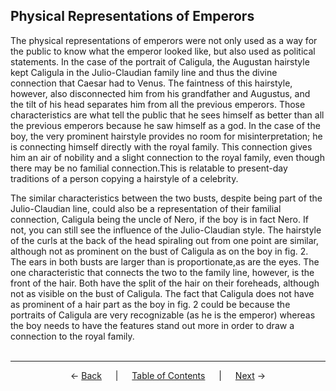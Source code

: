 ## Physical Representations of Emperors

The physical representations of emperors were not only used as a way for the public to know what the emperor looked like, but also used as political statements. In the case of the portrait of Caligula, the Augustan hairstyle kept Caligula in the Julio-Claudian family line and thus the divine connection that Caesar had to Venus. The faintness of this hairstyle, however, also disconnected him from his grandfather and Augustus, and the tilt of his head separates him from all the previous emperors. Those characteristics are what tell the public that he sees himself as better than all the previous emperors because he saw himself as a god. In the case of the boy, the very prominent hairstyle provides no room for misinterpretation; he is connecting himself directly with the royal family. This connection gives him an air of nobility and a slight connection to the royal family, even though there may be no familial connection.This is relatable to present-day traditions of a person copying a hairstyle of a celebrity.

The similar characteristics between the two busts, despite being part of the Julio-Claudian line, could also be a representation of their familial connection, Caligula being the uncle of Nero, if the boy is in fact Nero. If not, you can still see the influence of the Julio-Claudian style. The hairstyle of the curls at the back of the head spiraling out from one point are similar, although not as prominent on the bust of Caligula as on the boy in fig. 2. The ears in both busts are larger than is proportionate,as are the eyes. The one characteristic that connects the two to the family line, however, is the front of the hair. Both have the split of the hair on their foreheads, although not as visible on the bust of Caligula. The fact that Caligula does not have as prominent of a hair part as the boy in fig. 2 could be because the portraits of Caligula are very recognizable (as he is the emperor) whereas the boy needs to have the features stand out more in order to draw a connection to the royal family.
<br><br>

---
<p align="center">
← <a href="nero.md">Back</a> &emsp; | &emsp; <a href="../readme.md">Table of Contents</a> &emsp; | &emsp; <a href="../aristocratic-hairstyles/aristocratic-hairstyles.md">Next</a> →
</p>